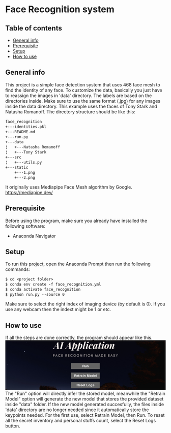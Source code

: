 # Face Recognition system

## Table of contents
* [General info](#general-info)
* [Prerequisite](#prerequisite)
* [Setup](#setup)
* [How to use](#howtouse)

## General info
This project is a simple face detection system that uses 468 face mesh to find the identity of any face. 
To customize the data, basically you just have to reassign the images in 'data' directory. 
The labels are based on the directories inside. 
Make sure to use the same format (.jpg) for any images inside the data directory.
This example uses the faces of Tony Stark and Natasha Romanoff. 
The directory structure should be like this:
```
face_recognition
+---identities.pkl
+---README.md
+---run.py
+---data
¦   +---Natasha Romanoff
¦   +---Tony Stark
+---src
¦   +---utils.py
+---static
    +---1.png
    +---2.png
```
It originally uses Mediapipe Face Mesh algorithm by Google.<br>
https://mediapipe.dev/ <br>

## Prerequisite
Before using the program, make sure you already have 
installed the following software:
* Anaconda Navigator

## Setup
To run this project, open the Anaconda Prompt then run the following commands:
```
$ cd <project folder>
$ conda env create -f face_recognition.yml
$ conda activate face_recognition
$ python run.py --source 0
```
Make sure to select the right index of imaging device (by default is 0). If you use any webcam then the indext might be 1 or etc.

## How to use
If all the steps are done correctly, the program should appear like this.<br>
<img src="./static/first_look.png"><br>
The "Run" option will directly infer the stored model, meanwhile the "Retrain Model" option will generate the new model that stores the provided dataset inside "data" folder. 
If the new model generated succesfully, the files inside 'data' directory are no longer needed since it automatically store the keypoints needed. 
For the first use, select Retrain Model, then Run. 
To reset all the secret inventory and personal stuffs count, select the Reset Logs button.
